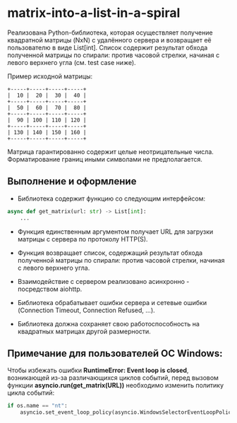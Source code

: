 # matrix-into-a-list-in-a-spiral

Реализована Python-библиотека, которая осуществляет получение квадратной матрицы (NxN) с удалённого сервера и возвращает её пользователю в виде List[int]. Список содержит результат обхода полученной матрицы по спирали: против часовой стрелки, начиная с левого верхнего угла (см. test case ниже).

Пример исходной матрицы:

```
+-----+-----+-----+-----+
|  10 |  20 |  30 |  40 |
+-----+-----+-----+-----+
|  50 |  60 |  70 |  80 |
+-----+-----+-----+-----+
|  90 | 100 | 110 | 120 |
+-----+-----+-----+-----+
| 130 | 140 | 150 | 160 |
+-----+-----+-----+-----+
```

Матрица гарантированно содержит целые неотрицательные числа. Форматирование границ иными символами не предполагается.

## Выполнение и оформление

- Библиотека содержит функцию со следующим интерфейсом:

```python
async def get_matrix(url: str) -> List[int]:
    ...
```

- Функция единственным аргументом получает URL для загрузки матрицы с сервера по протоколу HTTP(S).

- Функция возвращает список, содержащий результат обхода полученной матрицы по спирали: против часовой стрелки, начиная с левого верхнего угла.

- Взаимодействие с сервером реализовано асинхронно - посредством aiohttp.

- Библиотека обрабатывает ошибки сервера и сетевые ошибки (Connection Timeout, Connection Refused, ...).

- Библиотека должна сохраняет свою работоспособность на квадратных матрицах другой размерности.

## Примечание для пользователей ОС Windows:

Чтобы избежать ошибки __RuntimeError: Event loop is closed__, возникающей из-за различающихся циклов событий, перед вызовом функции __asyncio.run(get_matrix(URL))__ необходимо изменить политику цикла событий:

```python
if os.name == "nt":
    asyncio.set_event_loop_policy(asyncio.WindowsSelectorEventLoopPolicy())
```
